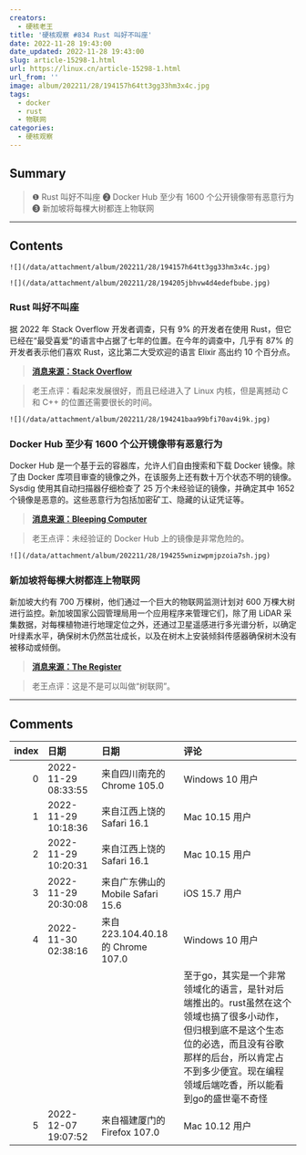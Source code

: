 ```yaml
---
creators:
  - 硬核老王
title: '硬核观察 #834 Rust 叫好不叫座'
date: 2022-11-28 19:43:00
date_updated: 2022-11-28 19:43:00
slug: article-15298-1.html
url: https://linux.cn/article-15298-1.html
url_from: ''
image: album/202211/28/194157h64tt3gg33hm3x4c.jpg
tags:
  - docker
  - rust
  - 物联网
categories:
  - 硬核观察
---
```


## Summary

> ❶ Rust 叫好不叫座
> ❷ Docker Hub 至少有 1600 个公开镜像带有恶意行为
> ❸ 新加坡将每棵大树都连上物联网

***

<!-- more -->

## Contents

`![](/data/attachment/album/202211/28/194157h64tt3gg33hm3x4c.jpg)`

`![](/data/attachment/album/202211/28/194205jbhvw4d4edefbube.jpg)`

### Rust 叫好不叫座

据 2022 年 Stack Overflow 开发者调查，只有 9% 的开发者在使用 Rust，但它已经在“最受喜爱”的语言中占据了七年的位置。在今年的调查中，几乎有 87% 的开发者表示他们喜欢 Rust，这比第二大受欢迎的语言 Elixir 高出约 10 个百分点。

> 
> **[消息来源：Stack Overflow](https://survey.stackoverflow.co/2022/#technology-most-loved-dreaded-and-wanted)**
> 
> 
> 

> 
> 老王点评：看起来发展很好，而且已经进入了 Linux 内核，但是离撼动 C 和 C++ 的位置还需要很长的时间。
> 
> 
> 

`![](/data/attachment/album/202211/28/194241baa99bfi70av4i9k.jpg)`

### Docker Hub 至少有 1600 个公开镜像带有恶意行为

Docker Hub 是一个基于云的容器库，允许人们自由搜索和下载 Docker 镜像。除了由 Docker 库项目审查的镜像之外，在该服务上还有数十万个状态不明的镜像。Sysdig 使用其自动扫描器仔细检查了 25 万个未经验证的镜像，并确定其中 1652 个镜像是恶意的。这些恶意行为包括加密矿工、隐藏的认证凭证等。

> 
> **[消息来源：Bleeping Computer](https://www.bleepingcomputer.com/news/security/docker-hub-repositories-hide-over-1-650-malicious-containers/)**
> 
> 
> 

> 
> 老王点评：未经验证的 Docker Hub 上的镜像是非常危险的。
> 
> 
> 

`![](/data/attachment/album/202211/28/194255wnizwpmjpzoia7sh.jpg)`

### 新加坡将每棵大树都连上物联网

新加坡大约有 700 万棵树，他们通过一个巨大的物联网监测计划对 600 万棵大树进行监控。新加坡国家公园管理局用一个应用程序来管理它们，除了用 LiDAR 采集数据，对每棵植物进行地理定位之外，还通过卫星遥感进行多光谱分析，以确定叶绿素水平，确保树木仍然茁壮成长，以及在树木上安装倾斜传感器确保树木没有被移动或倾倒。

> 
> **[消息来源：The Register](https://www.theregister.com/2022/11/28/automating_tree_management/)**
> 
> 
> 

> 
> 老王点评：这是不是可以叫做“树联网”。
> 
> 
>

***

## Comments

|   index | 日期                | 日期                                             | 评论                                                                                                                                                                                                                                                                                                                                                                                                                                                                                                                                                                                                                         |
|--------:|:--------------------|:-------------------------------------------------|:-----------------------------------------------------------------------------------------------------------------------------------------------------------------------------------------------------------------------------------------------------------------------------------------------------------------------------------------------------------------------------------------------------------------------------------------------------------------------------------------------------------------------------------------------------------------------------------------------------------------------------|
|       0 | 2022-11-29 08:33:55 | 来自四川南充的 Chrome 105.0|Windows 10 用户      | Rust 现在搞的像饭圈一样，一有人说 Rust 不好，就喷你菜，说你不懂欣赏。                                                                                                                                                                                                                                                                                                                                                                                                                                               |
|       1 | 2022-11-29 10:18:36 | 来自江西上饶的 Safari 16.1|Mac 10.15 用户        | 赞成你！我也觉得rust挺垃圾的，语法奇怪就算了，还贼难，一个双向链表不用unsafe就必须裹各种套子(Arc,rc,refcell各种套子套来套去)，cargo run和go比较一下性能也大差不差，这些都能忍，为什么一说它不好一群人就来喷，退一步越想越气，我们要成立反rust联盟！与他们对抗，但是直接反太明目张胆，我们明面上要举另一面大旗对抗，就选go，不过go也有缺点，就是不该加泛型，增加了不必要的复杂度，但比起丑陋加饭圈横行的rust，go好太多了，不过go也有大黑子，曾经听到有人说go是一个民科设计的语言，犯了各种上个世纪的语言都不会犯的错 |
|       2 | 2022-11-29 10:20:31 | 来自江西上饶的 Safari 16.1|Mac 10.15 用户        | 如果go有这么多设计错误会有这么多人用？我当时就笑了。                                                                                                                                                                                                                                                                                                                                                                                                                                                                |
|       3 | 2022-11-29 20:30:08 | 来自广东佛山的 Mobile Safari 15.6|iOS 15.7 用户  | …….                                                                                                                                                                                                                                                                                                                                                                                                                                                                                                                 |
|       4 | 2022-11-30 02:38:16 | 来自223.104.40.18的 Chrome 107.0|Windows 10 用户 | 一个语言能不能铺开，跟语言自身的关系很小，主要看行业。老王点评的就是这个意思，因为现在还有很多依赖c/cpp的基础设施没有迭代，没有给rust让出足够的空位，再加上rust没有过硬的后台，所以才是现在这么个地位。但在新全能语言中，rust已经表现出了明显的优势，各个大厂的背书也让rust的前景一片明朗<br />                                                                                                                                                                                                                     |
|         |                     |                                                  | 至于go，其实是一个非常领域化的语言，是针对后端推出的。rust虽然在这个领域也搞了很多小动作，但归根到底不是这个生态位的必选，而且没有谷歌那样的后台，所以肯定占不到多少便宜。现在编程领域后端吃香，所以能看到go的盛世毫不奇怪                                                                                                                                                                                                                                                                                                                                                                                                   |
|       5 | 2022-12-07 19:07:52 | 来自福建厦门的 Firefox 107.0|Mac 10.12 用户      | 树联网要点儿技术才行，我喜欢这个项目，我也想做一个。                                                                                                                                                                                                                                                                                                                                                                                                                                                                |
